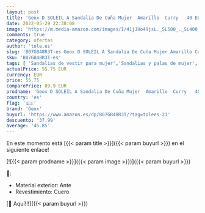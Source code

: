 ```yaml
---
layout: post
title: 'Geox D SOLEIL A Sandalia De Cuña Mujer  Amarillo  Curry   40 EU'
date: 2022-05-29 22:38:08
image: 'https://m.media-amazon.com/images/I/41jJHo49jsL._SL500_._SL400_.jpg'
comments: true
category: ofertas
author: 'tole.es'
slug: 'B07GB48R3T-es Geox D SOLEIL A Sandalia De Cuña Mujer Amarillo Curry 40 EU'
sku: 'B07GB48R3T-es'
tags: [ 'Sandalias de vestir para mujer','Sandalias y palas de mujer','Zapatos','Zapatos para mujer','Zapatos y complementos','geox','sandalia','🇪🇸', ]
actualPrice: 55.75 EUR
currency: EUR
price: 55.75
comparePrice: 89.9 EUR
prodname: 'Geox D SOLEIL A Sandalia De Cuña Mujer  Amarillo  Curry   40 EU'
country: 'es'
flag: '🇪🇸'
brand: 'Geox'
buyurl: 'https://www.amazon.es/dp/B07GB48R3T/?tag=tolees-21'
descuento: '37.99'
average: '45.85'
---
```


En este momento está [{{< param title >}}]({{< param buyurl >}}) en el siguiente enlace!

[![{{< param prodname >}}]({{< param image >}})]({{< param buyurl >}})

🔎:

- Material exterior: Ante
- Revestimiento: Cuero

[🛒 Aquí!!!]({{< param buyurl >}})
